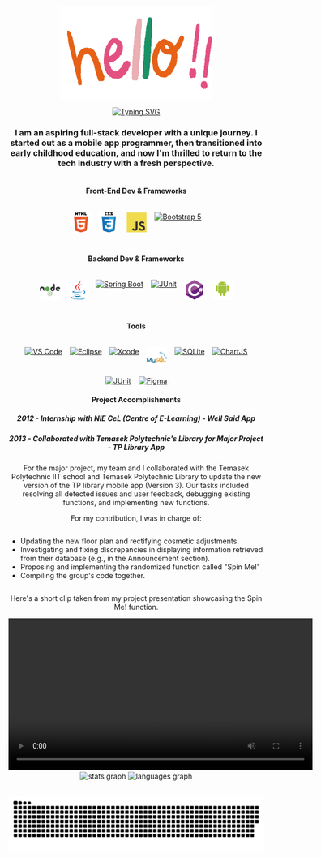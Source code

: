 <p align="center">
 <img src="hello.gif" width="300px">
</p>

<p align="center">
 <a href="https://git.io/typing-svg"><img src="https://readme-typing-svg.demolab.com?font=Lobster&size=35&pause=1000&color=F7F2F1&background=1D9065&center=true&vCenter=true&width=1000&height=100&lines=I+am+Syahirah;Also+known+as+Ms+Irah+in+the+Early+Childhood+Community;And+Sahara+by+my+previous+course+mates!" alt="Typing SVG" /></a>
</p>

<h3 align="center">I am an aspiring full-stack developer with a unique journey. I started out as a mobile app programmer, then transitioned into early childhood education, and now I'm thrilled to return to the tech industry with a fresh perspective.</h3>

<!-- Container for rows 1-3 -->
<div style="display: flex; flex-direction: column; align-items: center; gap: 20px;">

  <!-- Row 1: Front-End Dev & Frameworks -->
  <div style="display: flex; flex-wrap: wrap; justify-content: center; gap: 15px;">
    <h4 style="width: 100%; text-align: center;">Front-End Dev & Frameworks</h4>
    <a href="https://www.w3.org/html/" target="_blank" rel="noreferrer">
      <img src="https://raw.githubusercontent.com/devicons/devicon/master/icons/html5/html5-original-wordmark.svg" alt="HTML5" width="40" height="40"/>
    </a>
    <a href="https://www.w3schools.com/css/" target="_blank" rel="noreferrer">
      <img src="https://raw.githubusercontent.com/devicons/devicon/master/icons/css3/css3-original-wordmark.svg" alt="CSS3" width="40" height="40"/>
    </a>
    <a href="https://developer.mozilla.org/en-US/docs/Web/JavaScript" target="_blank" rel="noreferrer">
      <img src="https://raw.githubusercontent.com/devicons/devicon/master/icons/javascript/javascript-original.svg" alt="JavaScript" width="40" height="40"/>
    </a>
        <a href="https://getbootstrap.com" target="_blank" rel="noreferrer">
      <img src="https://getbootstrap.com/docs/5.0/assets/brand/bootstrap-logo-shadow.png" alt="Bootstrap 5" width="50" height="40"/>
    </a>
    </a>
  </div>

  <!-- Row 2: Backend Dev & Frameworks -->
  <div style="display: flex; flex-wrap: wrap; justify-content: center; gap: 15px;">
    <h4 style="width: 100%; text-align: center;">Backend Dev & Frameworks</h4>
    <a href="https://nodejs.org" target="_blank" rel="noreferrer">
      <img src="https://raw.githubusercontent.com/devicons/devicon/master/icons/nodejs/nodejs-original-wordmark.svg" alt="Node.js" width="40" height="40"/>
    </a>
    <a href="https://www.java.com" target="_blank" rel="noreferrer">
      <img src="https://raw.githubusercontent.com/devicons/devicon/master/icons/java/java-original.svg" alt="Java" width="40" height="40"/>
    </a>
    <a href="https://spring.io/projects/spring-boot" target="_blank" rel="noreferrer">
      <img src="https://upload.wikimedia.org/wikipedia/commons/thumb/7/79/Spring_Boot.svg/512px-Spring_Boot.svg.png" alt="Spring Boot" width="40" height="40"/>
    </a>
    <a href="https://junit.org/junit5/" target="_blank" rel="noreferrer">
      <img src="https://icon.icepanel.io/Technology/svg/JUnit.svg" alt="JUnit" width="40" height="40"/>
    </a>
        <a href="https://www.w3schools.com/cs/" target="_blank" rel="noreferrer">
      <img src="https://raw.githubusercontent.com/devicons/devicon/master/icons/csharp/csharp-original.svg" alt="C#" width="40" height="40"/>
    </a>
    <a href="https://developer.android.com" target="_blank" rel="noreferrer">
      <img src="https://raw.githubusercontent.com/devicons/devicon/master/icons/android/android-original-wordmark.svg" alt="Android" width="40" height="40"/>
    </a>
  </div>

  <!-- Row 3: Tools -->
  <div style="display: flex; flex-wrap: wrap; justify-content: center; gap: 15px;">
    <h4 style="width: 100%; text-align: center;">Tools</h4>
    <!-- IDEs -->
    <a href="https://code.visualstudio.com" target="_blank" rel="noreferrer">
      <img src="https://icon.icepanel.io/Technology/svg/Visual-Studio-Code-%28VS-Code%29.svg" alt="VS Code" width="40" height="40"/>
    </a>
    <a href="https://eclipseide.org" target="_blank" rel="noreferrer">
      <img src="https://icon.icepanel.io/Technology/png-shadow-512/Eclipse-IDE.png" alt="Eclipse" width="40" height="40"/>
    </a>
   <a href="https://developer.apple.com/xcode" target="_blank" rel="noreferrer">
      <img src="https://icon.icepanel.io/Technology/svg/Xcode.svg" alt="Xcode" width="40" height="40"/>
    </a>
    <!-- Databases -->
    <a href="https://www.mysql.com/" target="_blank" rel="noreferrer">
      <img src="https://raw.githubusercontent.com/devicons/devicon/master/icons/mysql/mysql-original-wordmark.svg" alt="MySQL" width="40" height="40"/>
    </a>
    <a href="https://www.sqlite.org/" target="_blank" rel="noreferrer">
      <img src="https://www.vectorlogo.zone/logos/sqlite/sqlite-icon.svg" alt="SQLite" width="40" height="40"/>
    </a>
    <!-- Data Visualization -->
    <a href="https://www.chartjs.org" target="_blank" rel="noreferrer">
      <img src="https://www.chartjs.org/media/logo-title.svg" alt="ChartJS" width="40" height="40"/>
    </a>
    <!-- Testing -->
    <a href="https://junit.org/junit5/" target="_blank" rel="noreferrer">
      <img src="https://icon.icepanel.io/Technology/svg/JUnit.svg" alt="JUnit" width="40" height="40"/>
    </a>
    <!-- Design Software -->
    <a href="https://www.figma.com/" target="_blank" rel="noreferrer">
      <img src="https://www.vectorlogo.zone/logos/figma/figma-icon.svg" alt="Figma" width="40" height="40"/>
    </a>
  </div>
</div>

<!-- Row 4: Summary of Project Accomplishments -->
<div style="text-align: center; margin-top: 20px;">
 <h4>Project Accomplishments</h4>
 <h5>2012 - Internship with NIE CeL (Centre of E-Learning) - Well Said App </h5>
    <p>
     
   </p>

 <h5>2013 - Collaborated with Temasek Polytechnic's Library for Major Project - TP Library App </h5>
    <p>
      For the major project, my team and I collaborated with the Temasek Polytechnic IIT school and Temasek Polytechnic Library to update       the new version of the TP library mobile app (Version 3). Our tasks included resolving all detected issues and user feedback,             debugging existing functions, and implementing new functions.
    </p>
    
   <p>For my contribution, I was in charge of:</p>
    <ul style="text-align: left; display: inline-block;">
      <li>Updating the new floor plan and rectifying cosmetic adjustments.</li>
      <li>Investigating and fixing discrepancies in displaying information retrieved from their database (e.g., in the Announcement section).</li>
      <li>Proposing and implementing the randomized function called "Spin Me!"</li>
      <li>Compiling the group's code together.</li>
    </ul>
    <p>Here's a short clip taken from my project presentation showcasing the Spin Me! function.</p>
    <video width="600" controls>
      <source src="assets/videos/tpLibVid.mp4" type="video/mp4">
      Whoops! Your browser does not support the video tag.
    </video>
  </div>
</div>

<div align="center">
  <img src="https://github-readme-stats.vercel.app/api?username=nur-syahirah&hide_title=false&hide_rank=false&show_icons=true&include_all_commits=true&count_private=true&disable_animations=false&theme=dracula&locale=en&hide_border=false" height="150" alt="stats graph"  />
  <img src="https://github-readme-stats.vercel.app/api/top-langs?username=nur-syahirah&locale=en&hide_title=false&layout=compact&card_width=320&langs_count=5&theme=dracula&hide_border=false" height="150" alt="languages graph"  />
</div>

<br clear="both">
<p align="center">
  <img src="assets/snake.svg" alt="Snake Animation">
</p>

###
<!--
**nur-syahirah/nur-syahirah** is a ✨ _special_ ✨ repository because its `README.md` (this file) appears on your GitHub profile.

Here are some ideas to get you started:

- 🔭 I’m currently working on ...
- 🌱 I’m currently learning ...
- 👯 I’m looking to collaborate on ...
- 🤔 I’m looking for help with ...
- 💬 Ask me about ...
- 📫 How to reach me: ...
- 😄 Pronouns: ...
- ⚡ Fun fact: ...


I'm an aspiring full-stack developer with a unique journey. I started out as a mobile programmer, then transitioned into early childhood education, and now I'm thrilled to return to the tech industry with a fresh perspective.

## My Journey
**From Mobile Programming to Early Childhood:**  
My early career in mobile programming gave me hands-on coding experience, while my time as an early childhood educator taught me creativity, communication, and problem-solving in dynamic environments. These experiences have shaped my approach to full-stack development — blending technical savvy with innovative, human-centered solutions.

**Why Full-Stack Development?**  
I'm driven by a deep fascination with how things work and a desire to tackle challenges head-on. Whether it's debugging a tricky piece of code or designing an intuitive user interface, I love the process of resolving problems and building innovative solutions from the ground up.

**Transferable Skills I Bring:**  
- **Problem-Solving:** Developing creative solutions in both classrooms and code.
- **Communication:** Explaining complex concepts clearly, whether to colleagues or end-users.
- **Adaptability:** Adjusting quickly to new challenges and technologies.
- **Patience & Persistence:** Guiding learners and debugging code both require a steady, persistent approach.
- **Creativity:** Crafting engaging lesson plans informs my passion for designing intuitive interfaces.
- **Collaboration:** Working with educators and diverse teams has honed my ability to thrive in collaborative environments.

<div style="text-align: center; margin-top: 20px;">
  <h4>Project Accomplishments</h4>
  <p>
    Developed a responsive e-commerce website as a capstone project that demonstrates mastery of full-stack development. Integrated a seamless front-end design using modern web frameworks with robust back-end systems and databases.
  </p>
</div>

**My Current Journey:**  
I'm currently immersed in a 3-month bootcamp to master full-stack development, learning technologies like HTML, JavaScript, and Java. I'm equally excited about both frontend and backend challenges. Right now, I'm working on my capstone project — a responsive ecommerce website — which allows me to synthesize my learning and test my skills in a real-world scenario.



-->
